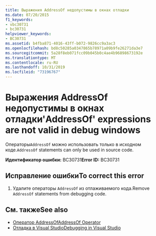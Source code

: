 ```yaml
---
title: Выражения AddressOf недопустимы в окнах отладки
ms.date: 07/20/2015
f1_keywords:
- vbc30731
- bc30731
helpviewer_keywords:
- BC30731
ms.assetid: b4fba871-4016-43ff-b072-9826cc9a3ac3
ms.openlocfilehash: bd8c50285a0347865b78971a09b9fe26271da3e7
ms.sourcegitcommit: 5a28f8eb071fcc09b045b0c4ae4b96898673192e
ms.translationtype: MT
ms.contentlocale: ru-RU
ms.lasthandoff: 10/31/2019
ms.locfileid: "73196767"
---
```

# <a name="addressof-expressions-are-not-valid-in-debug-windows"></a><span data-ttu-id="43b3d-102">Выражения AddressOf недопустимы в окнах отладки</span><span class="sxs-lookup"><span data-stu-id="43b3d-102">'AddressOf' expressions are not valid in debug windows</span></span>
<span data-ttu-id="43b3d-103">Операторы`AddressOf` можно использовать только в исходном коде.</span><span class="sxs-lookup"><span data-stu-id="43b3d-103">`AddressOf` statements can only be used in source code.</span></span>  
  
 <span data-ttu-id="43b3d-104">**Идентификатор ошибки:** BC30731</span><span class="sxs-lookup"><span data-stu-id="43b3d-104">**Error ID:** BC30731</span></span>  
  
## <a name="to-correct-this-error"></a><span data-ttu-id="43b3d-105">Исправление ошибки</span><span class="sxs-lookup"><span data-stu-id="43b3d-105">To correct this error</span></span>  
  
1. <span data-ttu-id="43b3d-106">Удалите операторы `AddressOf` из отлаживаемого кода.</span><span class="sxs-lookup"><span data-stu-id="43b3d-106">Remove `AddressOf` statements from debugging code.</span></span>  
  
## <a name="see-also"></a><span data-ttu-id="43b3d-107">См. также</span><span class="sxs-lookup"><span data-stu-id="43b3d-107">See also</span></span>

- [<span data-ttu-id="43b3d-108">Оператор AddressOf</span><span class="sxs-lookup"><span data-stu-id="43b3d-108">AddressOf Operator</span></span>](../../visual-basic/language-reference/operators/addressof-operator.md)
- [<span data-ttu-id="43b3d-109">Отладка в Visual Studio</span><span class="sxs-lookup"><span data-stu-id="43b3d-109">Debugging in Visual Studio</span></span>](/visualstudio/debugger/debugger-feature-tour)
